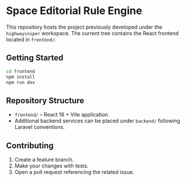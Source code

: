 # Space Editorial Rule Engine

This repository hosts the project previously developed under the `highwaysniper` workspace. The current tree contains the React frontend located in `frontend/`.

## Getting Started

```bash
cd frontend
npm install
npm run dev
```

## Repository Structure

- `frontend/` – React 18 + Vite application.
- Additional backend services can be placed under `backend/` following Laravel conventions.

## Contributing

1. Create a feature branch.
2. Make your changes with tests.
3. Open a pull request referencing the related issue.

